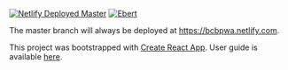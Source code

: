 [![Netlify Deployed Master](https://img.shields.io/badge/netlify-master-green.svg)](https://bcbpwa.netlify.com)
[![Ebert](https://ebertapp.io/github/BarcampBangalore/PWA.svg)](https://ebertapp.io/github/BarcampBangalore/PWA)

The master branch will always be deployed at https://bcbpwa.netlify.com.

This project was bootstrapped with [Create React App](https://github.com/facebookincubator/create-react-app). User guide is available [here](https://github.com/facebook/create-react-app/blob/master/packages/react-scripts/template/README.md).
